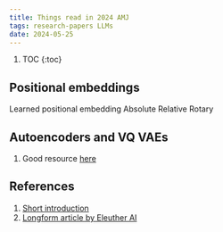 ```yaml
---
title: Things read in 2024 AMJ
tags: research-papers LLMs
date: 2024-05-25
---
```


1. TOC
{:toc}

## Positional embeddings

Learned positional embedding
Absolute
Relative
Rotary

## Autoencoders and VQ VAEs

1. Good resource [here](https://mlberkeley.substack.com/p/vq-vae)

## References

1. [Short introduction](https://github.com/dream-lab/)
2. [Longform article by Eleuther AI](https://blog.eleuther.ai/rotary-embeddings/) 

